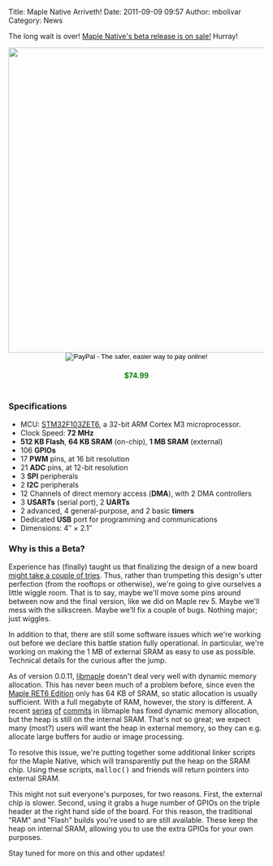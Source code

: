 Title: Maple Native Arriveth!
Date: 2011-09-09 09:57
Author: mbolivar
Category: News

The long wait is over!  <a href="http://leaflabs.com/store/">Maple Native's
beta release is on sale!</a>  Hurray!

<img src="http://leaflabs.com/wp-content/uploads/2011/09/native-beta-front-600x364.png" style="display: block; width: 600px; clear: both; margin: 0 auto;"/>

<div style="text-align: center; clear: both;">
<form target="paypal" action="https://www.paypal.com/cgi-bin/webscr" method="post">
<input type="hidden" name="cmd" value="_s-xclick">
<input type="hidden" name="hosted_button_id" value="CN8MKPG4VMXH8">
<input type="image" src="https://www.paypalobjects.com/en_US/i/btn/btn_cart_SM.gif" border="0" name="submit" alt="PayPal - The safer, easier way to pay online!">
<h4 style="color: green; clear: both;">$74.99</h4>
 <img alt="" border="0" src="https://www.paypalobjects.com/en_US/i/scr/pixel.gif" width="1" height="1">
</form>
</div>

<h3>Specifications</h3>

<div>
<ul>
<li>MCU: <a href="http://www.st.com/internet/mcu/product/164495.jsp">STM32F103ZET6</a>, a 32-bit ARM Cortex M3 microprocessor.</li>
<li>Clock Speed: <strong>72 MHz</strong></li>
<li><strong>512 KB Flash</strong>, <strong>64 KB SRAM</strong> (on-chip), <strong>1 MB SRAM</strong> (external)</li>
<li>106 <strong>GPIOs</strong></li>
<li>17 <strong>PWM</strong> pins, at 16 bit resolution</li>
<li>21 <strong>ADC</strong> pins, at 12-bit resolution</li>
<li>3 <strong>SPI</strong> peripherals</li>
<li>2 <strong>I2C</strong> peripherals</li>
<li>12 Channels of direct memory access (<strong>DMA</strong>), with 2 DMA controllers</li>
<li>3 <strong>USARTs</strong> (serial port), 2 <strong>UARTs</strong></li>
<li>2 advanced, 4 general-purpose, and 2 basic <strong>timers</strong></li>
<li>Dedicated <strong>USB</strong> port for programming and communications</li>
<li>Dimensions: 4″ × 2.1″</li>
</ul>
</div>

<h3>Why is this a Beta?</h3>

<p>
Experience has (finally) taught us that finalizing the design of a new board <a href="http://leaflabs.com/docs/hardware/maple.html#maple-identify-rev">might take a couple of tries</a>.  Thus, rather than trumpeting this design's utter perfection (from the rooftops or otherwise), we're going to give ourselves a little wiggle room.  That is to say, maybe we'll move some pins around between now and the final version, like we did on Maple rev 5.  Maybe we'll mess with the silkscreen.  Maybe we'll fix a couple of bugs.  Nothing major; just wiggles.

<p>
In addition to that, there are still some software issues which we're working out before we declare this battle station fully operational.  In particular, we're working on making the 1 MB of external SRAM as easy to use as possible.  Technical details for the curious after the jump.
</p>
<!--more-->

As of version 0.0.11, <a href="/docs/libmaple.html">libmaple</a> doesn't deal very well with dynamic memory allocation.  This has never been much of a problem before, since even the <a href="/store/#Maple-RET6">Maple RET6 Edition</a> only has 64 KB of SRAM, so static allocation is usually sufficient.  With a full megabyte of RAM, however, the story is different.  A recent <a href="https://github.com/leaflabs/libmaple/commit/8b9a3f4e7a685480f75da19df1b5ef1adeaad982">series</a> <a href="https://github.com/leaflabs/libmaple/commit/aa4f3b6645a17c98aa4679323208ed8636ba89b1">of</a> <a href="https://github.com/leaflabs/libmaple/commit/3c0a3ee2516e6709484a922b8298c84eccf87490">commits</a> in libmaple has fixed dynamic memory allocation, but the heap is still on the internal SRAM.  That's not so great; we expect many (most?) users will want the heap in external memory, so they can e.g. allocate large buffers for audio or image processing.

To resolve this issue, we're putting together some additional linker scripts for the Maple Native, which will transparently put the heap on the SRAM chip.  Using these scripts, <tt>malloc()</tt> and friends will return pointers into external SRAM.

This might not suit everyone's purposes, for two reasons.  First, the external chip is slower.  Second, using it grabs a huge number of GPIOs on the triple header at the right hand side of the board.  For this reason, the traditional "RAM" and "Flash" builds you're used to are still available.  These keep the heap on internal SRAM, allowing you to use the extra GPIOs for your own purposes.

Stay tuned for more on this and other updates!
